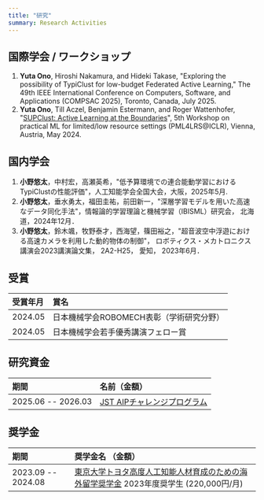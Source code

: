 ```yaml
---
title: "研究"
summary: Research Activities
---
```


## 国際学会 / ワークショップ
1. **Yuta Ono**, Hiroshi Nakamura, and Hideki Takase, "Exploring the possibility of TypiClust for low-budget Federated Active Learning," The 49th IEEE International Conference on Computers, Software, and Applications (COMPSAC 2025), Toronto, Canada, July 2025.
1. **Yuta Ono**, Till Aczel, Benjamin Estermann, and Roger Wattenhofer, "[SUPClust: Active Learning at the Boundaries](https://arxiv.org/abs/2403.03741)", 5th Workshop on practical ML for limited/low resource settings (PML4LRS@ICLR), Vienna, Austria, May 2024.

## 国内学会
1. **小野悠太**，中村宏，高瀬英希，"低予算環境での連合能動学習におけるTypiClustの性能評価"，人工知能学会全国大会，大阪，2025年5月.
2. **小野悠太**，垂水勇太，福田圭祐，前田新一，"深層学習モデルを用いた高速なデータ同化手法"，情報論的学習理論と機械学習（IBISML）研究会， 北海道，2024年12月．
3. **小野悠太**，鈴木颯，牧野泰才，西海望，篠田裕之，"超音波空中浮遊における高速カメラを利用した動的物体の制御"， ロボティクス・メカトロニクス講演会2023講演論文集， 2A2-H25， 愛知， 2023年6月．


## 受賞

| 受賞年月 | 賞名 |
| :------ | :--- |
| 2024.05 | 日本機械学会ROBOMECH表彰（学術研究分野） |
| 2024.05 | 日本機械学会若手優秀講演フェロー賞 |


## 研究資金

| 期間 | 名前（金額） |
| :------ | :--- |
| 2025.06 -- 2026.03 | [JST AIPチャレンジプログラム](https://www.jst.go.jp/kisoken/aip/program/wakate/challenge/index.html) |


## 奨学金

| 期間               | 奨学金名 （金額）                                                                                          |
| :----------------- | :------------------------------------------------------------------------------------------------------- |
| 2023.09 -- 2024.08 | [東京大学トヨタ高度人工知能人材育成のための海外留学奨学金](https://www.u-tokyo.ac.jp/adm/go-global/ja/scholarship-list-toyota.html) 2023年度奨学生 (220,000円/月) |
